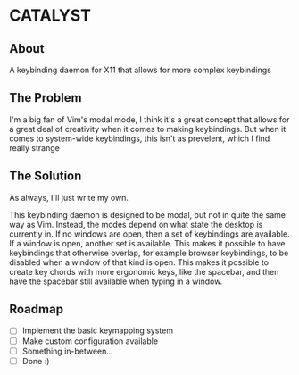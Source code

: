 # CATALYST

## About

A keybinding daemon for X11 that allows for more complex keybindings

## The Problem

I'm a big fan of Vim's modal mode, I think it's a great concept that allows for a great deal of creativity when it comes to making keybindings. But when it comes to system-wide keybindings, this isn't as prevelent, which I find really strange

## The Solution

As always, I'll just write my own.

This keybinding daemon is designed to be modal, but not in quite the same way as Vim. Instead, the modes depend on what state the desktop is currently in. If no windows are open, then a set of keybindings are available. If a window is open, another set is available. This makes it possible to have keybindings that otherwise overlap, for example browser keybindings, to be disabled when a window of that kind is open. This makes it possible to create key chords with more ergonomic keys, like the spacebar, and then have the spacebar still available when typing in a window.

## Roadmap

- [ ] Implement the basic keymapping system
- [ ] Make custom configuration available
- [ ] Something in-between...
- [ ] Done :)
